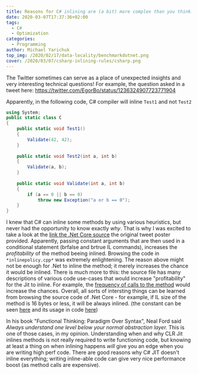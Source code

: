 ```yaml
---
title: Reasons for C# inlining are (a bit) more complex than you think.
date: 2020-03-07T17:37:36+02:00
tags:
  - C#
  - Optimization
categories:
  - Programming
author: Michael Yarichuk
top_img: /2020/02/17/data-locality/benchmarkdotnet.png
cover: /2020/03/07/csharp-inlining-rules/csharp.png
---
```

The Twitter sometimes can serve as a place of unexpected insights and very interesting technical questions! For example, the question asked in a tweet here: https://twitter.com/EgorBo/status/1236324907723771904

Apparently, in the following code, C# compiler will inline ``Test1`` and not ``Test2``  

```cs
using System;
public static class C
{
    public static void Test1()
    {
        Validate(42, 42);
    }
    
    public static void Test2(int a, int b)
    {
        Validate(a, b);
    }      
    
    public static void Validate(int a, int b)
    {
        if (a == 0 || b == 0)
            throw new Exception("a or b == 0");
    }
}
```

I knew that C# can inline some methods by using various heuristics, but never had the opportunity to know exactly *why*. That is why I was excited to take a look at the [link the .Net Core source](https://github.com/dotnet/runtime/blob/master/src/coreclr/src/jit/inlinepolicy.cpp#L658-L659) the original tweet poster provided. Apparently, passing constant arguments that are then used in a conditional statement (brfalse and brtrue IL commands), increases the *profitability* of the method beeing inlined. 
Browsing the code in ``*inlinepolicy.cpp*`` was extremely enlightening. The reason above might not be enough for .Net to inline the method; it merely increases the chance it would be inlined. There is much more to this: the source file has many descriptions of various code use-cases that would increase "profitability" for the Jit to inline. For example, the [frequency of calls to the method](https://github.com/dotnet/runtime/blob/master/src/coreclr/src/jit/inlinepolicy.cpp#L684) would increase the chances. 
Overall, all sorts of intersting things can be learned from browsing the source code of .Net Core - for example, if IL size of the method is 16 bytes or less, it will be always inlined. (the constant can be seen [here](https://github.com/dotnet/runtime/blob/6dd6b6cc9a60768cf96235a5990bec4894e9106c/src/coreclr/src/jit/inline.h#L902) and its usage in code [here](https://github.com/dotnet/runtime/blob/6dd6b6cc9a60768cf96235a5990bec4894e9106c/src/coreclr/src/jit/inlinepolicy.cpp#L513))

In his book "Functional Thinking: Paradigm Over Syntax", Neal Ford said *Always understand one level below your normal abstraction layer.* 
This is one of those cases, in my opinion. Understanding when and why CLR Jit inlines methods is not really required to write functioning code, but knowing at least a thing on when inlining happens *will* give you an edge when you are writing high perf code. There are good reasons why C# JIT doesn't inline everything; writing inline-able code can give very nice performance boost (as method calls are expensive).
